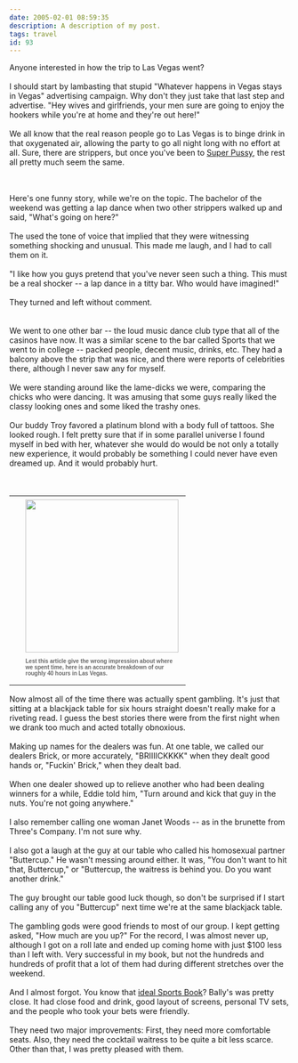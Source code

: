 ```yaml
---
date: 2005-02-01 08:59:35
description: A description of my post.
tags: travel
id: 93
---
```

Anyone interested in how the trip to Las Vegas went?<br />
<br />
I should start by lambasting that stupid "Whatever happens in Vegas stays in Vegas" advertising campaign.  Why don't they just take that last step and advertise. "Hey wives and girlfriends, your men sure are going to enjoy the hookers while you're at home and they're out here!"<br />
<br />
We all know that the real reason people go to Las Vegas is to binge drink in that oxygenated air, allowing the party to go all night long with no effort at all.  Sure, there are strippers, but once you've been to <a href="http://www.theskinnyonbenny.com/blog/archives/00000020.php">Super Pussy</a>, the rest all pretty much seem the same.
<!--more--><br /><br />Here's one funny story, while we're on the topic.  The bachelor of the weekend was getting a lap dance when two other strippers walked up and said, "What's going on here?"  <br />
<br />
The used the tone of voice that implied that they were witnessing something shocking and unusual.  This made me laugh, and I had to call them on it.<br />
<br />
"I like how you guys pretend that you've never seen such a thing.  This must be a real shocker -- a lap dance in a titty bar.  Who would have imagined!"<br />
<br />
They turned and left without comment.<br />
<br />
<br />
We went to one other bar -- the loud music dance club type that all of the casinos have now.  It was a similar scene to the bar called Sports that we went to in college -- packed people, decent music, drinks, etc.  They had a balcony above the strip that was nice, and there were reports of celebrities there, although I never saw any for myself.<br />
<br />
We were standing around like the lame-dicks we were, comparing the chicks who were dancing.  It was amusing that some guys really liked the classy looking ones and some liked the trashy ones.  <br />
<br />
Our buddy Troy favored a platinum blond with a body full of tattoos.  She looked rough.  I felt pretty sure that if in some parallel universe I found myself in bed with her, whatever she would do would be not only a totally new experience, it would probably be something I could never have even dreamed up.  And it would probably hurt.<br />
<br />
<br />
<table cellpadding=0 cellspacing=0 border=0 align=right><tr><td width=5 rowspan=2><spacer type=block width=5 height=1></spacer></td><td width=280><img src="/img/vegaspiechart.gif" aborder=0 vspace=4 width=275/></td></tr><tr><td width=280><font face="verdana, arial, geneva" size=1 color=#666666><b>Lest this article give the wrong impression about where we spent time, here is an accurate breakdown of our roughly 40 hours in Las Vegas.<br /><br /></b></font></td></tr></table><br />
<br />
Now almost all of the time there was actually spent gambling.  It's just that sitting at a blackjack table for six hours straight doesn't really make for a riveting read.  I guess the best stories there were from the first night when we drank too much and acted totally obnoxious.<br />
<br />
Making up names for the dealers was fun.  At one table, we called our dealers Brick, or more accurately, "BRIIIICKKKK" when they dealt good hands or, "Fuckin' Brick," when they dealt bad.<br />
<br />
When one dealer showed up to relieve another who had been dealing winners for a while, Eddie told him, "Turn around and kick that guy in the nuts.  You're not going anywhere."<br />
<br />
I also remember calling one woman Janet Woods -- as in the brunette from Three's Company.  I'm not sure why.<br />
<br />
I also got a laugh at the guy at our table who called his homosexual partner "Buttercup."  He wasn't messing around either.  It was, "You don't want to hit that, Buttercup," or "Buttercup, the waitress is behind you.  Do you want another drink."<br />
<br />
The guy brought our table good luck though, so don't be surprised if I start calling any of you "Buttercup" next time we're at the same blackjack table.<br />
<br />
The gambling gods were good friends to most of our group.  I kept getting asked, "How much are you up?"  For the record, I was almost never up, although I got on a roll late and ended up coming home with just $100 less than I left with.  Very successful in my book, but not the hundreds and hundreds of profit that a lot of them had during different stretches over the weekend.<br />
<br />
And I almost forgot.  You know that <a href="http://www.theskinnyonbenny.com/blog/archives/00000092.php">ideal Sports Book</a>?  Bally's was pretty close.  It had close food and drink, good layout of screens, personal TV sets, and the people who took your bets were friendly.  <br />
<br />
They need two major improvements:  First, they need more comfortable seats.  Also, they need the cocktail waitress to be quite a bit less scarce.  Other than that, I was pretty pleased with them.<br />

